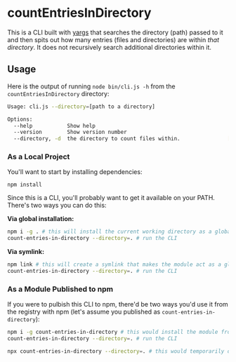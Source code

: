 # countEntriesInDirectory

This is a CLI built with [yargs](https://www.npmjs.com/package/yargs) that searches the directory (path) passed to it and then spits out how many entries (files and directories) are within _that directory_. It does not recursively search additional directories within it.

## Usage

Here is the output of running `node bin/cli.js -h` from the `countEntriesInDirectory` directory:

```bash
Usage: cli.js --directory=[path to a directory]

Options:
  --help           Show help                                           [boolean]
  --version        Show version number                                 [boolean]
  --directory, -d  the directory to count files within.               [required]
```

### As a Local Project

You'll want to start by installing dependencies:

```
npm install
```

Since this is a CLI, you'll probably want to get it available on your PATH. There's two ways you can do this:

**Via global installation:**

```bash
npm i -g . # this will install the current working directory as a global module. you will want to do npm uninstall -g . to uninstall it.
count-entries-in-directory --directory=. # run the CLI
```

**Via symlink:**

```bash
npm link # this will create a symlink that makes the module act as a global module. npm unlink to remove this.
count-entries-in-directory --directory=. # run the CLI
```

### As a Module Published to npm

If you were to pulbish this CLI to npm, there'd be two ways you'd use it from the registry with npm (let's assume you published as `count-entries-in-directory`):

```bash
npm i -g count-entries-in-directory # this would install the module from the registry and make it globally available
count-entries-in-directory --directory=. # run the CLI
```

```bash
npx count-entries-in-directory --directory=. # this would temporarily download the module, run the first entry in `bin` of package.json and pass along any additional arguments like `--directory=.`
```
